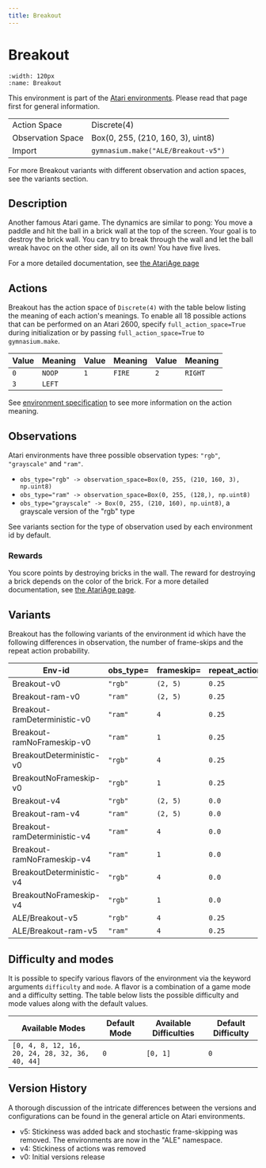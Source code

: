 ```yaml
---
title: Breakout
---
```


# Breakout

```{figure} ../_static/videos/environments/breakout.gif
:width: 120px
:name: Breakout
```

This environment is part of the <a href='..'>Atari environments</a>. Please read that page first for general information.

|   |   |
|---|---|
| Action Space | Discrete(4) |
| Observation Space | Box(0, 255, (210, 160, 3), uint8) |
| Import | `gymnasium.make("ALE/Breakout-v5")` |

For more Breakout variants with different observation and action spaces, see the variants section.

## Description

Another famous Atari game. The dynamics are similar to pong: You move a paddle and hit the ball in a brick wall at the top of the screen. Your goal is to destroy the brick wall. You can try to break through the wall and let the ball wreak havoc on the other side, all on its own! You have five lives.

For a more detailed documentation, see [the AtariAge page](https://atariage.com/manual_html_page.php?SoftwareID=889)

## Actions

Breakout has the action space of `Discrete(4)` with the table below listing the meaning of each action's meanings.
To enable all 18 possible actions that can be performed on an Atari 2600, specify `full_action_space=True` during
initialization or by passing `full_action_space=True` to `gymnasium.make`.

| Value   | Meaning   | Value   | Meaning   | Value   | Meaning   |
|---------|-----------|---------|-----------|---------|-----------|
| `0`     | `NOOP`    | `1`     | `FIRE`    | `2`     | `RIGHT`   |
| `3`     | `LEFT`    |         |           |         |           |

See [environment specification](../env-spec) to see more information on the action meaning.

## Observations

Atari environments have three possible observation types: `"rgb"`, `"grayscale"` and `"ram"`.

- `obs_type="rgb" -> observation_space=Box(0, 255, (210, 160, 3), np.uint8)`
- `obs_type="ram" -> observation_space=Box(0, 255, (128,), np.uint8)`
- `obs_type="grayscale" -> Box(0, 255, (210, 160), np.uint8)`, a grayscale version of the "rgb" type

See variants section for the type of observation used by each environment id by default.

### Rewards

You score points by destroying bricks in the wall. The reward for destroying a brick depends on the color of the brick.
For a more detailed documentation, see [the AtariAge page](https://atariage.com/manual_html_page.php?SoftwareID=889).

## Variants

Breakout has the following variants of the environment id which have the following differences in observation,
the number of frame-skips and the repeat action probability.

| Env-id                       | obs_type=   | frameskip=   | repeat_action_probability=   |
|------------------------------|-------------|--------------|------------------------------|
| Breakout-v0                  | `"rgb"`     | `(2, 5)`     | `0.25`                       |
| Breakout-ram-v0              | `"ram"`     | `(2, 5)`     | `0.25`                       |
| Breakout-ramDeterministic-v0 | `"ram"`     | `4`          | `0.25`                       |
| Breakout-ramNoFrameskip-v0   | `"ram"`     | `1`          | `0.25`                       |
| BreakoutDeterministic-v0     | `"rgb"`     | `4`          | `0.25`                       |
| BreakoutNoFrameskip-v0       | `"rgb"`     | `1`          | `0.25`                       |
| Breakout-v4                  | `"rgb"`     | `(2, 5)`     | `0.0`                        |
| Breakout-ram-v4              | `"ram"`     | `(2, 5)`     | `0.0`                        |
| Breakout-ramDeterministic-v4 | `"ram"`     | `4`          | `0.0`                        |
| Breakout-ramNoFrameskip-v4   | `"ram"`     | `1`          | `0.0`                        |
| BreakoutDeterministic-v4     | `"rgb"`     | `4`          | `0.0`                        |
| BreakoutNoFrameskip-v4       | `"rgb"`     | `1`          | `0.0`                        |
| ALE/Breakout-v5              | `"rgb"`     | `4`          | `0.25`                       |
| ALE/Breakout-ram-v5          | `"ram"`     | `4`          | `0.25`                       |

## Difficulty and modes

It is possible to specify various flavors of the environment via the keyword arguments `difficulty` and `mode`.
A flavor is a combination of a game mode and a difficulty setting. The table below lists the possible difficulty and mode values
along with the default values.

| Available Modes                                 | Default Mode   | Available Difficulties   | Default Difficulty   |
|-------------------------------------------------|----------------|--------------------------|----------------------|
| `[0, 4, 8, 12, 16, 20, 24, 28, 32, 36, 40, 44]` | `0`            | `[0, 1]`                 | `0`                  |

## Version History

A thorough discussion of the intricate differences between the versions and configurations can be found in the general article on Atari environments.

* v5: Stickiness was added back and stochastic frame-skipping was removed. The environments are now in the "ALE" namespace.
* v4: Stickiness of actions was removed
* v0: Initial versions release
